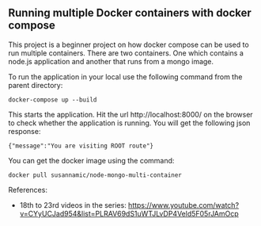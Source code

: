 <h2>Running multiple Docker containers with docker compose</h2>

This project is a beginner project on how docker compose can be used to run multiple containers. There are two containers. One which contains a node.js application and another that runs from a mongo image.

To run the application in your local use the following command from the parent directory:

	docker-compose up --build  

This starts the application. Hit the url http://localhost:8000/ on the browser to check whether the application is running.
You will get the following json response:

	{"message":"You are visiting ROOT route"}

You can get the docker image using the command:
	
	docker pull susannamic/node-mongo-multi-container

References:
	
- 18th to 23rd videos in the series: https://www.youtube.com/watch?v=CYyUCJad954&list=PLRAV69dS1uWTJLvDP4Veld5F05rJAmOcp


